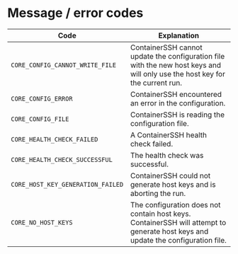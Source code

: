 # Message / error codes

| Code | Explanation |
|------|-------------|
| `CORE_CONFIG_CANNOT_WRITE_FILE` | ContainerSSH cannot update the configuration file with the new host keys and will only use the host key for the current run. |
| `CORE_CONFIG_ERROR` | ContainerSSH encountered an error in the configuration. |
| `CORE_CONFIG_FILE` | ContainerSSH is reading the configuration file. |
| `CORE_HEALTH_CHECK_FAILED` | A ContainerSSH health check failed. |
| `CORE_HEALTH_CHECK_SUCCESSFUL` | The health check was successful. |
| `CORE_HOST_KEY_GENERATION_FAILED` | ContainerSSH could not generate host keys and is aborting the run. |
| `CORE_NO_HOST_KEYS` | The configuration does not contain host keys. ContainerSSH will attempt to generate host keys and update the configuration file. |

